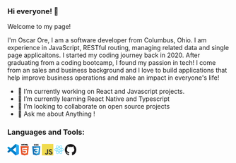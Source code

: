 ### Hi everyone! 👋


Welcome to my page! 

I'm Oscar Ore, I am a software developer from Columbus, Ohio. I am experience in JavaScript, RESTful routing, managing related data and single page applicaitons.    I started my coding journey back in 2020. After graduating from a coding bootcamp, I found my passion in tech! I come from an sales and business background and I love to build applications that help improve business operations and make an impact in everyone's life! 




- 🔭 I’m currently working on React and Javascript projects. 
- 🌱 I’m currently learning React Native and Typescript 
- 👯 I’m looking to collaborate on open source projects
- 💬 Ask me about Anything ! 
<!-- - 📫 How to reach me: 
- 😄 Pronouns: ...
- ⚡ Fun fact:  -->


### Languages and Tools: 

<img align="left" alt="Visual Studio Code" width="26px" src="https://raw.githubusercontent.com/github/explore/80688e429a7d4ef2fca1e82350fe8e3517d3494d/topics/visual-studio-code/visual-studio-code.png" />
<img align="left" alt="HTML5" width="26px" src="https://raw.githubusercontent.com/github/explore/80688e429a7d4ef2fca1e82350fe8e3517d3494d/topics/html/html.png" />
<img align="left" alt="CSS3" width="26px" src="https://raw.githubusercontent.com/github/explore/80688e429a7d4ef2fca1e82350fe8e3517d3494d/topics/css/css.png" />
<img align="left" alt="JavaScript" width="26px" src="https://raw.githubusercontent.com/github/explore/80688e429a7d4ef2fca1e82350fe8e3517d3494d/topics/javascript/javascript.png" />
<img align="left" alt="React" width="26px" src="https://raw.githubusercontent.com/github/explore/80688e429a7d4ef2fca1e82350fe8e3517d3494d/topics/react/react.png" />
<img align="left" alt="GitHub" width="26px" src="https://raw.githubusercontent.com/github/explore/78df643247d429f6cc873026c0622819ad797942/topics/github/github.png" />
